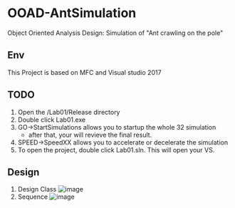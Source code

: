 # OOAD-AntSimulation
Object Oriented Analysis  Design: Simulation of "Ant crawling on the pole"
## Env
This Project is based on MFC and Visual studio 2017
## TODO
   1. Open the /Lab01/Release directory
   2. Double click Lab01.exe
   3. GO->StartSimulations allows you to startup the whole 32 simulation
      - after that, your will revieve the final result.
   4. SPEED->SpeedXX allows you to accelerate or decelerate the simulation
   5. To open the project, double click Lab01.sln. This will open your VS.  
## Design
1. Design Class
![image](OOAD-AntSimulation\Document\DesignClass.png)
2. Sequence
![image](OOAD-AntSimulation\Document\SequenceDiagram.png)


